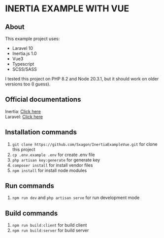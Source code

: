 # INERTIA EXAMPLE WITH VUE

##  About
This example project uses:
- Laravel 10
- Inertia.js 1.0
- Vue3
- Typescript
- SCSS/SASS

I tested this project on PHP 8.2 and Node 20.3.1, but it should work on older versions too (I guess).

## Official documentations
Inertia: [Click here](https://inertiajs.com/)<br/>
Laravel: [Click here](https://laravel.com/)

## Installation commands
1. `git clone https://github.com/Sxagon/InertiaExampleVue.git` for clone this project
2. `cp .env.example .env` for create .env file
3. `php artisan key:generate` for generate key
4. `composer install` for install vendor files
5. `npm install` for install node modules

## Run commands
1. `npm run dev` and `php artisan serve` for run development mode

## Build commands
1. `npm run build:client` for build client
2. `npm run build:server` for build server

